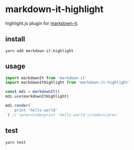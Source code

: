 # markdown-it-highlight

highlight.js plugin for [markdown-it](https://github.com/markdown-it/markdown-it).


## install

```
yarn add markdown-it-highlight
```


## usage

```JavaScript
import markdownIt from 'markdown-it'
import markdownItHighlight from 'markdown-it-highlight'

const mdi = markdownIt()
mdi.use(markdownItHighlight)

mdi.render(`
    print 'hello world'
`) // <pre><code>print 'hello world'</code></pre>
```


## test

```
yarn test
```
